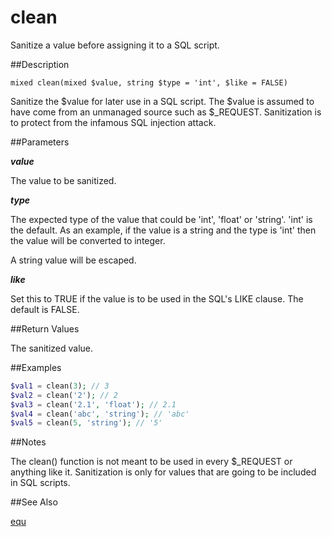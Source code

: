 clean
=====

Sanitize a value before assigning it to a SQL script.

##Description

```
mixed clean(mixed $value, string $type = 'int', $like = FALSE)
```

Sanitize the $value for later use in a SQL script. The $value is assumed to have come from an unmanaged source such as $_REQUEST. Sanitization is to protect from the infamous SQL injection attack.


##Parameters

***value***

The value to be sanitized.

***type***

The expected type of the value that could be 'int', 'float' or 'string'. 'int' is the default. As an example, if the value is a string and the type is 'int' then the value will be converted to integer.

A string value will be escaped. 

***like***

Set this to TRUE if the value is to be used in the SQL's LIKE clause. The default is FALSE.

##Return Values

The sanitized value.

##Examples

```php
$val1 = clean(3); // 3
$val2 = clean('2'); // 2
$val3 = clean('2.1', 'float'); // 2.1
$val4 = clean('abc', 'string'); // 'abc'
$val5 = clean(5, 'string'); // '5'
```

##Notes

The clean() function is not meant to be used in every $_REQUEST or anything like it. Sanitization is only for values that are going to be included in SQL scripts.

##See Also

[equ](#!equ.md)
